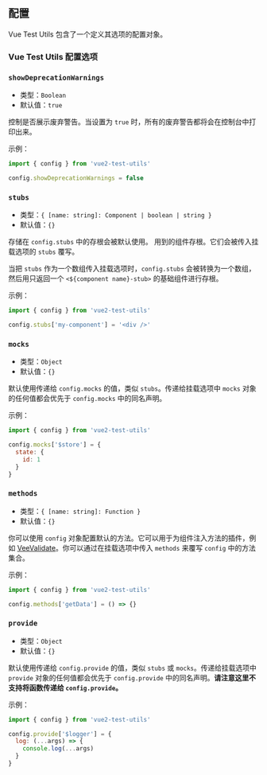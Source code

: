 ## 配置

Vue Test Utils 包含了一个定义其选项的配置对象。

### Vue Test Utils 配置选项

### `showDeprecationWarnings`

- 类型：`Boolean`
- 默认值：`true`

控制是否展示废弃警告。当设置为 `true` 时，所有的废弃警告都将会在控制台中打印出来。

示例：

```js
import { config } from 'vue2-test-utils'

config.showDeprecationWarnings = false
```

### `stubs`

- 类型：`{ [name: string]: Component | boolean | string }`
- 默认值：`{}`

存储在 `config.stubs` 中的存根会被默认使用。
用到的组件存根。它们会被传入挂载选项的 `stubs` 覆写。

当把 `stubs` 作为一个数组传入挂载选项时，`config.stubs` 会被转换为一个数组，然后用只返回一个 `<${component name}-stub>` 的基础组件进行存根。

示例：

```js
import { config } from 'vue2-test-utils'

config.stubs['my-component'] = '<div />'
```

### `mocks`

- 类型：`Object`
- 默认值：`{}`

默认使用传递给 `config.mocks` 的值，类似 `stubs`。传递给挂载选项中 `mocks` 对象的任何值都会优先于 `config.mocks` 中的同名声明。

示例：

```js
import { config } from 'vue2-test-utils'

config.mocks['$store'] = {
  state: {
    id: 1
  }
}
```

### `methods`

- 类型：`{ [name: string]: Function }`
- 默认值：`{}`

你可以使用 `config` 对象配置默认的方法。它可以用于为组件注入方法的插件，例如 [VeeValidate](https://logaretm.github.io/vee-validate/)。你可以通过在挂载选项中传入 `methods` 来覆写 `config` 中的方法集合。

示例：

```js
import { config } from 'vue2-test-utils'

config.methods['getData'] = () => {}
```

### `provide`

- 类型：`Object`
- 默认值：`{}`

默认使用传递给 `config.provide` 的值，类似 `stubs` 或 `mocks`。传递给挂载选项中 `provide` 对象的任何值都会优先于 `config.provide` 中的同名声明。**请注意这里不支持将函数传递给 `config.provide`。**

示例：

```js
import { config } from 'vue2-test-utils'

config.provide['$logger'] = {
  log: (...args) => {
    console.log(...args)
  }
}
```
